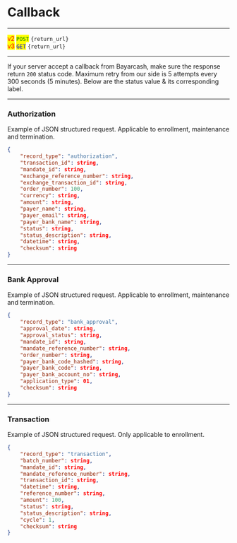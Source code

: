 # Callback

***

<mark style="color:red;">v2</mark>  <mark style="color:green;">`POST`</mark>  `{return_url}` \
<mark style="color:red;">v3</mark> <mark style="color:blue;">`GET`</mark>  `{return_url}`

***



If your server accept a callback from Bayarcash, make sure the response return `200` status code. Maximum retry from our side is 5 attempts every 300 seconds (5 minutes). Below are the status value & its corresponding label.



***

### Authorization

Example of JSON structured request. Applicable to enrollment, maintenance and termination.



```json
{
    "record_type": "authorization",
    "transaction_id": string,
    "mandate_id": string,
    "exchange_reference_number": string,
    "exchange_transaction_id": string,
    "order_number": 100,
    "currency": string,
    "amount": string,
    "payer_name": string,
    "payer_email": string,
    "payer_bank_name": string,
    "status": string,
    "status_description": string,
    "datetime": string,
    "checksum": string
}
```



***

### Bank Approval

Example of JSON structured request. Applicable to enrollment, maintenance and termination.



```json
{
    "record_type": "bank_approval",
    "approval_date": string,
    "approval_status": string,
    "mandate_id": string,
    "mandate_reference_number": string,
    "order_number": string,
    "payer_bank_code_hashed": string,
    "payer_bank_code": string,
    "payer_bank_account_no": string,
    "application_type": 01,
    "checksum": string
}
```



***

### Transaction

Example of JSON structured request. Only applicable to enrollment.



```json
{
    "record_type": "transaction",
    "batch_number": string,
    "mandate_id": string,
    "mandate_reference_number": string,
    "transaction_id": string,
    "datetime": string,
    "reference_number": string,
    "amount": 100,
    "status": string,
    "status_description": string,
    "cycle": 1,
    "checksum": string
}
```

